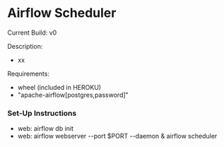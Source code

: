 # Airflow Scheduler

Current Build: v0

Description:

- xx

Requirements:

- wheel (included in HEROKU)
- "apache-airflow[postgres,password]"

### Set-Up Instructions

- web: airflow db init
- web: airflow webserver --port $PORT --daemon & airflow scheduler
